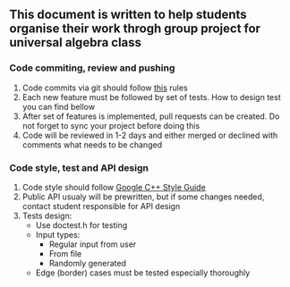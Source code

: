 ## This document is written to help students organise their work throgh group project for universal algebra class

### Code commiting, review and pushing
1) Code commits via git should follow [this](https://waitng-for-zhereb-respond.com/) rules
2) Each new feature must be followed by set of tests. How to design test you can find bellow
3) After set of features is implemented, pull requests can be created. 
Do not forget to sync your project before doing this 
4) Code will be reviewed in 1-2 days and either merged or declined with comments what needs to be changed

### Code style, test and API design 
1. Code style should follow  [Google C++ Style Guide](https://google.github.io/styleguide/cppguide.html)
2. Public API usualy will be prewritten, but if some changes needed, contact student responsible for API design 
3. Tests design:
    * Use doctest.h for testing 
    * Input types:
        - Regular input from user
        - From file 
        - Randomly generated
    * Edge (border) cases must be tested especially thoroughly

